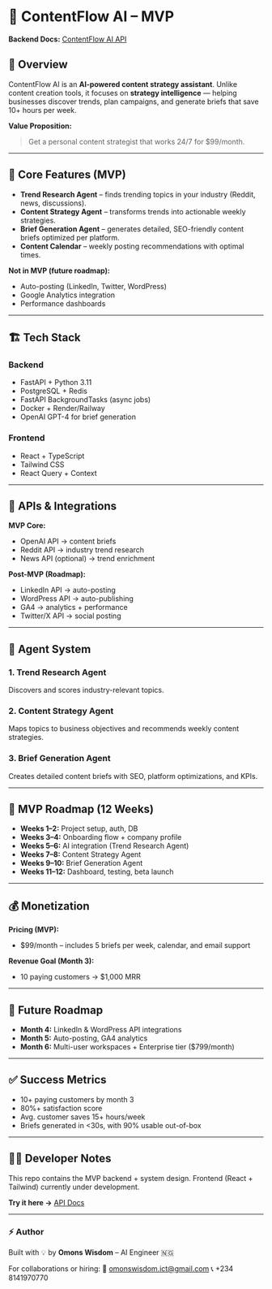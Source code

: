 # 🚀 ContentFlow AI – MVP

**Backend Docs:** [ContentFlow AI API](https://contentflow-ai.onrender.com/docs)

## 📖 Overview

ContentFlow AI is an **AI-powered content strategy assistant**.
Unlike content creation tools, it focuses on **strategy intelligence** — helping businesses discover trends, plan campaigns, and generate briefs that save 10+ hours per week.

**Value Proposition:**

> Get a personal content strategist that works 24/7 for \$99/month.

---

## 🧠 Core Features (MVP)

* **Trend Research Agent** – finds trending topics in your industry (Reddit, news, discussions).
* **Content Strategy Agent** – transforms trends into actionable weekly strategies.
* **Brief Generation Agent** – generates detailed, SEO-friendly content briefs optimized per platform.
* **Content Calendar** – weekly posting recommendations with optimal times.

**Not in MVP (future roadmap):**

* Auto-posting (LinkedIn, Twitter, WordPress)
* Google Analytics integration
* Performance dashboards

---

## 🏗 Tech Stack

### Backend

* FastAPI + Python 3.11
* PostgreSQL + Redis
* FastAPI BackgroundTasks (async jobs)
* Docker + Render/Railway
* OpenAI GPT-4 for brief generation

### Frontend

* React + TypeScript
* Tailwind CSS
* React Query + Context

---

## 🔌 APIs & Integrations

**MVP Core:**

* OpenAI API → content briefs
* Reddit API → industry trend research
* News API (optional) → trend enrichment

**Post-MVP (Roadmap):**

* LinkedIn API → auto-posting
* WordPress API → auto-publishing
* GA4 → analytics + performance
* Twitter/X API → social posting

---

## 🤖 Agent System

### 1. Trend Research Agent

Discovers and scores industry-relevant topics.

### 2. Content Strategy Agent

Maps topics to business objectives and recommends weekly content strategies.

### 3. Brief Generation Agent

Creates detailed content briefs with SEO, platform optimizations, and KPIs.

---

## 📅 MVP Roadmap (12 Weeks)

* **Weeks 1–2:** Project setup, auth, DB
* **Weeks 3–4:** Onboarding flow + company profile
* **Weeks 5–6:** AI integration (Trend Research Agent)
* **Weeks 7–8:** Content Strategy Agent
* **Weeks 9–10:** Brief Generation Agent
* **Weeks 11–12:** Dashboard, testing, beta launch

---

## 💰 Monetization

**Pricing (MVP):**

* \$99/month – includes 5 briefs per week, calendar, and email support

**Revenue Goal (Month 3):**

* 10 paying customers → \$1,000 MRR

---

## 🚀 Future Roadmap

* **Month 4:** LinkedIn & WordPress API integrations
* **Month 5:** Auto-posting, GA4 analytics
* **Month 6:** Multi-user workspaces + Enterprise tier (\$799/month)

---

## ✅ Success Metrics

* 10+ paying customers by month 3
* 80%+ satisfaction score
* Avg. customer saves 15+ hours/week
* Briefs generated in <30s, with 90% usable out-of-box

---

## 👨‍💻 Developer Notes

This repo contains the MVP backend + system design.
Frontend (React + Tailwind) currently under development.

**Try it here →** [API Docs](https://contentflow-ai.onrender.com/docs)

---

### ⚡ Author

Built with 💡 by **Omons Wisdom** – AI Engineer 🇳🇬

For collaborations or hiring:
📧 [omonswisdom.ict@gmail.com](mailto:omonswisdom.ict@gmail.com)
📞 +234 8141970770
